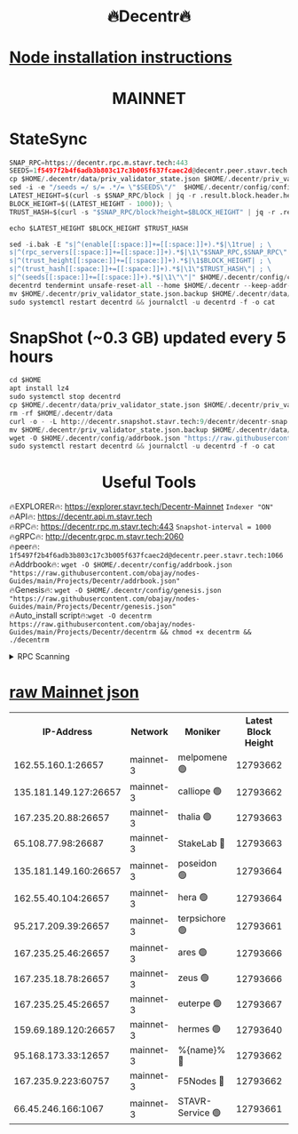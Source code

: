 <h1 align="center"> 🔥Decentr🔥</h1>

[Node installation instructions](https://github.com/obajay/nodes-Guides/tree/main/Projects/Decentr)
=
<h1 align="center"> MAINNET</h1>

# StateSync
```python
SNAP_RPC=https://decentr.rpc.m.stavr.tech:443
SEEDS=1f5497f2b4f6adb3b803c17c3b005f637fcaec2d@decentr.peer.stavr.tech:1066
cp $HOME/.decentr/data/priv_validator_state.json $HOME/.decentr/priv_validator_state.json.backup
sed -i -e "/seeds =/ s/= .*/= \"$SEEDS\"/"  $HOME/.decentr/config/config.toml
LATEST_HEIGHT=$(curl -s $SNAP_RPC/block | jq -r .result.block.header.height); \
BLOCK_HEIGHT=$((LATEST_HEIGHT - 1000)); \
TRUST_HASH=$(curl -s "$SNAP_RPC/block?height=$BLOCK_HEIGHT" | jq -r .result.block_id.hash)

echo $LATEST_HEIGHT $BLOCK_HEIGHT $TRUST_HASH

sed -i.bak -E "s|^(enable[[:space:]]+=[[:space:]]+).*$|\1true| ; \
s|^(rpc_servers[[:space:]]+=[[:space:]]+).*$|\1\"$SNAP_RPC,$SNAP_RPC\"| ; \
s|^(trust_height[[:space:]]+=[[:space:]]+).*$|\1$BLOCK_HEIGHT| ; \
s|^(trust_hash[[:space:]]+=[[:space:]]+).*$|\1\"$TRUST_HASH\"| ; \
s|^(seeds[[:space:]]+=[[:space:]]+).*$|\1\"\"|" $HOME/.decentr/config/config.toml
decentrd tendermint unsafe-reset-all --home $HOME/.decentr --keep-addr-book
mv $HOME/.decentr/priv_validator_state.json.backup $HOME/.decentr/data/priv_validator_state.json
sudo systemctl restart decentrd && journalctl -u decentrd -f -o cat
```
# SnapShot (~0.3 GB) updated every 5 hours
```python
cd $HOME
apt install lz4
sudo systemctl stop decentrd
cp $HOME/.decentr/data/priv_validator_state.json $HOME/.decentr/priv_validator_state.json.backup
rm -rf $HOME/.decentr/data
curl -o - -L http://decentr.snapshot.stavr.tech:9/decentr/decentr-snap.tar.lz4 | lz4 -c -d - | tar -x -C $HOME/.decentr --strip-components 2
mv $HOME/.decentr/priv_validator_state.json.backup $HOME/.decentr/data/priv_validator_state.json
wget -O $HOME/.decentr/config/addrbook.json "https://raw.githubusercontent.com/obajay/nodes-Guides/main/Projects/Decentr/addrbook.json"
sudo systemctl restart decentrd && journalctl -u decentrd -f -o cat
```

 <h1 align="center"> Useful Tools</h1>

🔥EXPLORER🔥:     https://explorer.stavr.tech/Decentr-Mainnet        `Indexer "ON"` \
🔥API🔥:          https://decentr.api.m.stavr.tech \
🔥RPC🔥:          https://decentr.rpc.m.stavr.tech:443              `Snapshot-interval = 1000` \
🔥gRPC🔥:         http://decentr.grpc.m.stavr.tech:2060 \
🔥peer🔥:         `1f5497f2b4f6adb3b803c17c3b005f637fcaec2d@decentr.peer.stavr.tech:1066` \
🔥Addrbook🔥:  `wget -O $HOME/.decentr/config/addrbook.json "https://raw.githubusercontent.com/obajay/nodes-Guides/main/Projects/Decentr/addrbook.json"` \
🔥Genesis🔥:  `wget -O $HOME/.decentr/config/genesis.json "https://raw.githubusercontent.com/obajay/nodes-Guides/main/Projects/Decentr/genesis.json"` \
🔥Auto_install script🔥:`wget -O decentrm https://raw.githubusercontent.com/obajay/nodes-Guides/main/Projects/Decentr/decentrm && chmod +x decentrm && ./decentrm`

<details>
<summary>RPC Scanning</summary>

<h2 align="center"> We scan nodes in real time every 4 hours. And we provide the final result of RPC endpoints.
We cannot influence the operation of these nodes in any way. </h2>


```python
If Voting Power is higher than 0 --> then the Node is a validator of the network and may be subject to attack and be a potential threat to the chain.
```
```python
We marked such validators with a red symbol
```

</details>

[raw Mainnet json](https://rpc-check.decentrm.stavr.tech/decentrm/rpc-decentrm-result.json)
=



<table><tr><th>IP-Address</th><th>Network</th><th>Moniker</th><th>Latest Block Height</th><th>Earliest Block Height</th><th>Catching Up</th><th>Tx Index</th><th>Voting Power</th><th>Scan Time</th></tr><tr><td>162.55.160.1:26657</td><td>mainnet-3</td><td>melpomene 🟢</td><td>12793662</td><td>1688950</td><td>False</td><td>on</td><td>0</td><td>2024-02-08T08:05:37.401545067UTC</td></tr><tr><td>135.181.149.127:26657</td><td>mainnet-3</td><td>calliope 🟢</td><td>12793662</td><td>1688950</td><td>False</td><td>on</td><td>0</td><td>2024-02-08T08:05:39.779328344UTC</td></tr><tr><td>167.235.20.88:26657</td><td>mainnet-3</td><td>thalia 🟢</td><td>12793663</td><td>1688950</td><td>False</td><td>on</td><td>0</td><td>2024-02-08T08:05:45.715591933UTC</td></tr><tr><td>65.108.77.98:26687</td><td>mainnet-3</td><td>StakeLab 🔴</td><td>12793663</td><td>1688950</td><td>False</td><td>on</td><td>5641308</td><td>2024-02-08T08:05:46.045044204UTC</td></tr><tr><td>135.181.149.160:26657</td><td>mainnet-3</td><td>poseidon 🟢</td><td>12793664</td><td>1688950</td><td>False</td><td>on</td><td>0</td><td>2024-02-08T08:05:50.774463198UTC</td></tr><tr><td>162.55.40.104:26657</td><td>mainnet-3</td><td>hera 🟢</td><td>12793664</td><td>1688950</td><td>False</td><td>on</td><td>0</td><td>2024-02-08T08:05:53.081524211UTC</td></tr><tr><td>95.217.209.39:26657</td><td>mainnet-3</td><td>terpsichore 🟢</td><td>12793661</td><td>1688950</td><td>False</td><td>on</td><td>0</td><td>2024-02-08T08:05:59.575185693UTC</td></tr><tr><td>167.235.25.46:26657</td><td>mainnet-3</td><td>ares 🟢</td><td>12793666</td><td>1688950</td><td>False</td><td>on</td><td>0</td><td>2024-02-08T08:06:01.876203437UTC</td></tr><tr><td>167.235.18.78:26657</td><td>mainnet-3</td><td>zeus 🟢</td><td>12793666</td><td>1688950</td><td>False</td><td>on</td><td>0</td><td>2024-02-08T08:06:04.168376305UTC</td></tr><tr><td>167.235.25.45:26657</td><td>mainnet-3</td><td>euterpe 🟢</td><td>12793667</td><td>1688950</td><td>False</td><td>on</td><td>0</td><td>2024-02-08T08:06:06.547707275UTC</td></tr><tr><td>159.69.189.120:26657</td><td>mainnet-3</td><td>hermes 🟢</td><td>12793640</td><td>1688950</td><td>False</td><td>on</td><td>0</td><td>2024-02-08T08:06:08.882978203UTC</td></tr><tr><td>95.168.173.33:12657</td><td>mainnet-3</td><td>%{name}% 🔴</td><td>12793662</td><td>8964001</td><td>False</td><td>on</td><td>4263305</td><td>2024-02-08T08:05:41.102267289UTC</td></tr><tr><td>167.235.9.223:60757</td><td>mainnet-3</td><td>F5Nodes 🔴</td><td>12793662</td><td>12380001</td><td>False</td><td>off</td><td>562</td><td>2024-02-08T08:05:41.377343535UTC</td></tr><tr><td>66.45.246.166:1067</td><td>mainnet-3</td><td>STAVR-Service 🟢</td><td>12793661</td><td>12792001</td><td>False</td><td>on</td><td>0</td><td>2024-02-08T08:05:40.474536148UTC</td></tr></table>
